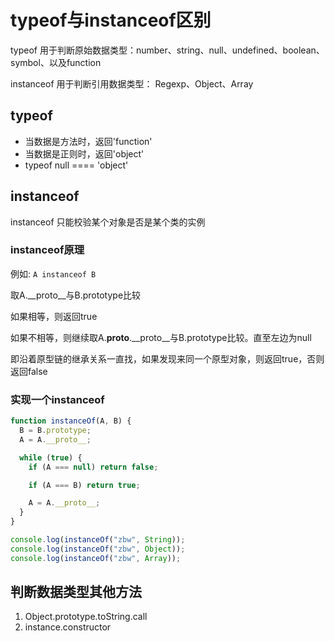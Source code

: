 # typeof与instanceof区别

typeof 用于判断原始数据类型：number、string、null、undefined、boolean、symbol、以及function

instanceof 用于判断引用数据类型： Regexp、Object、Array

## typeof

- 当数据是方法时，返回'function'
- 当数据是正则时，返回'object'
- typeof null ==== 'object'

## instanceof

instanceof 只能校验某个对象是否是某个类的实例

### instanceof原理

例如: `A instanceof B`

取A.__proto__与B.prototype比较

如果相等，则返回true

如果不相等，则继续取A.__proto__.__proto__与B.prototype比较。直至左边为null

即沿着原型链的继承关系一直找，如果发现来同一个原型对象，则返回true，否则返回false

### 实现一个instanceof

```js
function instanceOf(A, B) {
  B = B.prototype;
  A = A.__proto__;

  while (true) {
    if (A === null) return false;

    if (A === B) return true;

    A = A.__proto__;
  }
}

console.log(instanceOf("zbw", String));
console.log(instanceOf("zbw", Object));
console.log(instanceOf("zbw", Array));
```

## 判断数据类型其他方法

1. Object.prototype.toString.call
2. instance.constructor
